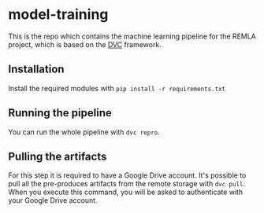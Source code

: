 # model-training
This is the repo which contains the machine learning pipeline for the REMLA project, which is based on the [DVC](https://dvc.org/) framework.
## Installation
Install the required modules with
 `pip install -r requirements.txt`

## Running the pipeline
You can run the whole pipeline with `dvc repro`.
## Pulling the artifacts
For this step it is required to have a Google Drive account. It's possible to pull all the pre-produces artifacts from the remote storage with `dvc pull`. When you execute this command, you will be asked to authenticate with your Google Drive account.